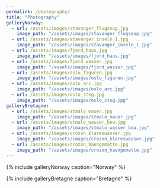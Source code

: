 ```yaml
---
permalink: /photography/
title: "Photography"
galleryNorway:
  - url: /assets/images/stavanger_flugzeug.jpg
    image_path: "/assets/images/stavanger_flugzeug.jpg"
  - url: /assets/images/stavanger_inseln_1.jpg
    image_path: "/assets/images/stavanger_inseln_1.jpg"
  - url: /assets/images/fjord_haus.jpg
    image_path: "/assets/images/fjord_haus.jpg"
  - url: /assets/images/fjord_wasser.jpg
    image_path: "/assets/images/fjord_wasser.jpg"
  - url: /assets/images/oslo_figuren.jpg
    image_path: "/assets/images/oslo_figuren.jpg"
  - url: /assets/images/oslo_arc.jpg
    image_path: "/assets/images/oslo_arc.jpg"
  - url: /assets/images/oslo_steg.jpg
    image_path: "/assets/images/oslo_steg.jpg"
galleryBretagne:
  - url: /assets/images/stmalo_mauer.jpg
    image_path: "/assets/images/stmalo_mauer.jpg"
  - url: /assets/images/stmalo_wasser_bea.jpg
    image_path: "/assets/images/stmalo_wasser_bea.jpg"
  - url: /assets/images/crozon_klareswasser.jpg
    image_path: "/assets/images/crozon_klareswasser.jpg"
  - url: /assets/images/crozon_haengematte.jpg
    image_path: "/assets/images/crozon_haengematte.jpg"
---
```


{% include galleryNorway caption="Norway" %}

{% include galleryBretagne caption="Bretagne" %}

<!-- How to make a photo grid?-->
<!-- gallery : https://mmistakes.github.io/minimal-mistakes/docs/helpers/ -->
